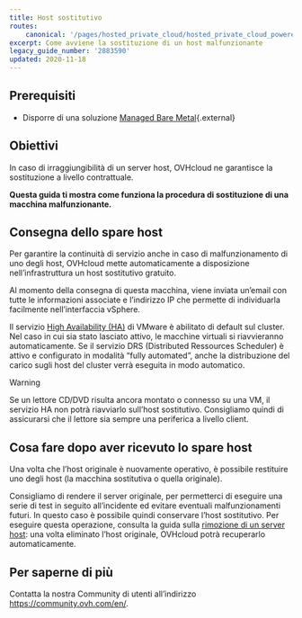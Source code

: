 ```yaml
---
title: Host sostitutivo
routes:
    canonical: '/pages/hosted_private_cloud/hosted_private_cloud_powered_by_vmware/spare_hosts'
excerpt: Come avviene la sostituzione di un host malfunzionante
legacy_guide_number: '2883590'
updated: 2020-11-18
---
```


## Prerequisiti

- Disporre di una soluzione [Managed Bare Metal](https://www.ovhcloud.com/it/managed-bare-metal/){.external}

## Obiettivi

In caso di irraggiungibilità di un server host, OVHcloud ne garantisce la sostituzione a livello contrattuale.

**Questa guida ti mostra come funziona la procedura di sostituzione di una macchina malfunzionante.**

## Consegna dello spare host

Per garantire la continuità di servizio anche in caso di malfunzionamento di uno degli host, OVHcloud mette automaticamente a disposizione nell’infrastruttura un host sostitutivo gratuito. 

Al momento della consegna di questa macchina, viene inviata un’email con tutte le informazioni associate e l’indirizzo IP che permette di individuarla facilmente nell’interfaccia vSphere.

Il servizio [High Availability (HA)](/pages/bare_metal_cloud/managed_bare_metal/vmware_ha_high_availability) di VMware è abilitato di default sul cluster. Nel caso in cui sia stato lasciato attivo, le macchine virtuali si riavvieranno automaticamente. Se il servizio DRS (Distributed Ressources Scheduler) è attivo e configurato in modalità “fully automated”, anche la distribuzione del carico sugli host del cluster verrà eseguita in modo automatico.

> [!warning]
> 
> Se un lettore CD/DVD risulta ancora montato o connesso su una VM, il servizio HA non potrà riavviarlo sull’host sostitutivo. Consigliamo quindi di assicurarsi che il lettore sia sempre una periferica a livello client.
>

## Cosa fare dopo aver ricevuto lo spare host

Una volta che l’host originale è nuovamente operativo, è possibile restituire uno degli host (la macchina sostitutiva o quella originale).

Consigliamo di rendere il server originale, per permetterci di eseguire una serie di test in seguito all’incidente ed evitare eventuali malfunzionamenti futuri. In questo caso è possibile quindi conservare l’host sostitutivo. Per eseguire questa operazione, consulta la guida sulla [rimozione di un server host](/pages/bare_metal_cloud/managed_bare_metal/delete_host): una volta eliminato l’host originale, OVHcloud potrà recuperarlo automaticamente.

## Per saperne di più

Contatta la nostra Community di utenti all’indirizzo <https://community.ovh.com/en/>.
